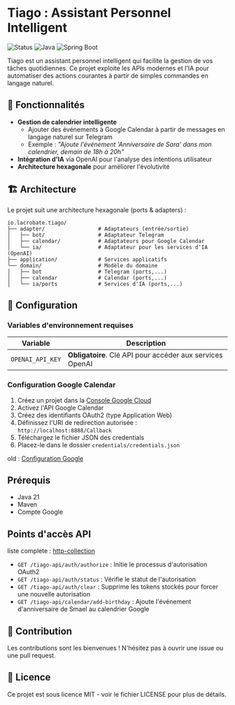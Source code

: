 # Tiago : Assistant Personnel Intelligent
![Status](https://img.shields.io/badge/status-work%20in%20progress-yellow)
![Java](https://img.shields.io/badge/Java-21-orange)
![Spring Boot](https://img.shields.io/badge/Spring%20Boot-3.2.0-brightgreen)

Tiago est un assistant personnel intelligent qui facilite la gestion de vos tâches quotidiennes. Ce projet exploite les APIs modernes et l'IA pour automatiser des actions courantes à partir de simples commandes en langage naturel.

## 🚀 Fonctionnalités

- **Gestion de calendrier intelligente**
    - Ajouter des événements à Google Calendar à partir de messages en langage naturel sur Telegram
    - Exemple : _"Ajoute l'événement 'Anniversaire de Sara' dans mon calendrier, demain de 18h à 20h"_
- **Intégration d'IA** via OpenAI pour l'analyse des intentions utilisateur
- **Architecture hexagonale** pour améliorer l'évolutivité

## 🏗️ Architecture
Le projet suit une architecture hexagonale (ports & adapters) :
```
io.lacrobate.tiago/
├── adapter/                 # Adaptateurs (entrée/sortie)
│   ├── bot/                 # Adaptateur Telegram
│   ├── calendar/            # Adaptateurs pour Google Calendar
│   └── ia/                  # Adaptateur pour les services d'IA (OpenAI)
├── application/             # Services applicatifs
└── domain/                  # Modèle du domaine
│   ├── bot                  # Telegram (ports,...)
│   ├── calendar             # Calendar (ports,...)
│   └── ia/ports             # Services d'IA (ports,...)
```
## 📝 Configuration

### Variables d'environnement requises

| Variable | Description |
|----------|-------------|
| `OPENAI_API_KEY` | **Obligatoire**. Clé API pour accéder aux services OpenAI |

### Configuration Google Calendar

1. Créez un projet dans la [Console Google Cloud](https://console.cloud.google.com/)
2. Activez l'API Google Calendar
3. Créez des identifiants OAuth2 (type Application Web)
4. Définissez l'URI de redirection autorisée : `http://localhost:8888/Callback`
5. Téléchargez le fichier JSON des credentials
6. Placez-le dans le dossier `credentials/credentials.json`

old : [Configuration Google](gCalendar.readme)


## Prérequis

- Java 21
- Maven
- Compte Google


## Points d'accès API
liste complete : [http-collection](http-collection)
- `GET /tiago-api/auth/authorize` : Initie le processus d'autorisation OAuth2
- `GET /tiago-api/auth/status` : Vérifie le statut de l'autorisation
- `GET /tiago-api/auth/clear` : Supprime les tokens stockés pour forcer une nouvelle autorisation
- `GET /tiago-api/calendar/add-birthday` : Ajoute l'événement d'anniversaire de Smael au calendrier Google

## 🤝 Contribution
Les contributions sont les bienvenues ! N'hésitez pas à ouvrir une issue ou une pull request.

## 📄 Licence
Ce projet est sous licence MIT - voir le fichier LICENSE pour plus de détails.
